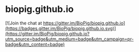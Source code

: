 # biopig.github.io

[![Join the chat at https://gitter.im/BioPig/biopig.github.io](https://badges.gitter.im/BioPig/biopig.github.io.svg)](https://gitter.im/BioPig/biopig.github.io?utm_source=badge&utm_medium=badge&utm_campaign=pr-badge&utm_content=badge)